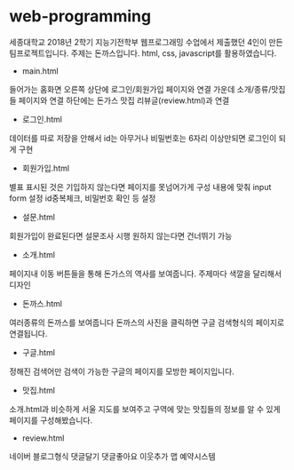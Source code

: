 # web-programming
세종대학교 2018년 2학기 지능기전학부 웹프로그래밍 수업에서 제출했던 4인이 만든 팀프로젝트입니다.
주제는 돈까스입니다.
html, css, javascript를 활용하였습니다.

- main.html

들어가는 홈화면
오른쪽 상단에 로그인/회원가입 페이지와 연결
가운데 소개/종류/맛집들 페이지와 연결
하단에는 돈가스 맛집 리뷰글(review.html)과 연결

- 로그인.html
 
데이터를 따로 저장을 안해서
id는 아무거나 비밀번호는 6자리 이상만되면 로그인이 되게 구현

- 회원가입.html
 
별표 표시된 것은 기입하지 않는다면 페이지를 못넘어가게 구성
내용에 맞춰 input form 설정
id중복체크, 비밀번호 확인 등 설정

- 설문.html
 
회원가입이 완료된다면 설문조사 시행
원하지 않는다면 건너뛰기 가능


- 소개.html
 
페이지내 이동 버튼들을 통해 돈가스의 역사를 보여줍니다.
주제마다 색깔을 달리해서 디자인


- 돈까스.html
 
여러종류의 돈까스를 보여줍니다
돈까스의 사진을 클릭하면 구글 검색형식의 페이지로 연결됩니다.

- 구글.html
 
정해진 검색어만 검색이 가능한 구글의 페이지를 모방한 페이지입니다.

- 맛집.html
 
소개.html과 비슷하게 서울 지도를 보여주고 구역에 맞는 맛집들의 정보를 알 수 있게 페이지를 구성해봤습니다.

- review.html
 
네이버 블로그형식
댓글달기 댓글좋아요 이웃추가 맵 예약시스템 


